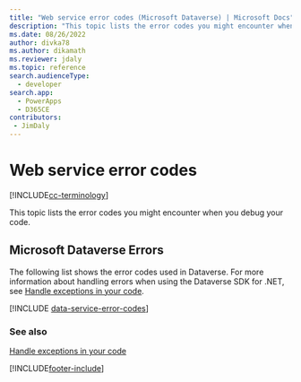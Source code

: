 ```yaml
---
title: "Web service error codes (Microsoft Dataverse) | Microsoft Docs" # Intent and product brand in a unique string of 43-59 chars including spaces
description: "This topic lists the error codes you might encounter when you debug your code. " # 115-145 characters including spaces. This abstract displays in the search result.
ms.date: 08/26/2022
author: divka78
ms.author: dikamath
ms.reviewer: jdaly
ms.topic: reference
search.audienceType: 
  - developer
search.app: 
  - PowerApps
  - D365CE
contributors:
 - JimDaly
---
```


# Web service error codes

[!INCLUDE[cc-terminology](../includes/cc-terminology.md)]

This topic lists the error codes you might encounter when you debug your code.

<a name="BKMK_CRMErrors"></a>

## Microsoft Dataverse Errors

The following list shows the error codes used in Dataverse. For more information about handling errors when using the Dataverse SDK for .NET, see [Handle exceptions in your code](../org-service/handle-exceptions-code.md).

[!INCLUDE [data-service-error-codes](../includes/data-service-error-codes.md)]

### See also

[Handle exceptions in your code](../org-service/handle-exceptions-code.md)

[!INCLUDE[footer-include](../../../includes/footer-banner.md)]